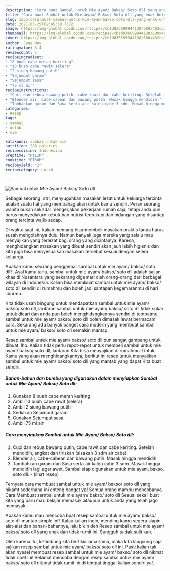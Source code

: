 ```yaml
---
description: "Cara buat Sambal untuk Mie Ayam/ Bakso/ Soto dll yang enak Untuk Jualan"
title: "Cara buat Sambal untuk Mie Ayam/ Bakso/ Soto dll yang enak Untuk Jualan"
slug: 1235-cara-buat-sambal-untuk-mie-ayam-bakso-soto-dll-yang-enak-untuk-jualan
date: 2021-03-29T02:45:50.737Z
image: https://img-global.cpcdn.com/recipes/cb1d836699944138/680x482cq70/sambal-untuk-mie-ayam-bakso-soto-dll-foto-resep-utama.jpg
thumbnail: https://img-global.cpcdn.com/recipes/cb1d836699944138/680x482cq70/sambal-untuk-mie-ayam-bakso-soto-dll-foto-resep-utama.jpg
cover: https://img-global.cpcdn.com/recipes/cb1d836699944138/680x482cq70/sambal-untuk-mie-ayam-bakso-soto-dll-foto-resep-utama.jpg
author: Jane May
ratingvalue: 3.4
reviewcount: 7
recipeingredient:
- "8 buah cabe merah keriting"
- "13 buah cabe rawit selera"
- "2 siung bawang putih"
- "Sejumput garam"
- "Sejumput sasa"
- "75 ml air"
recipeinstructions:
- "Cuci dan rebus bawang putih, cabe rawit dan cabe keriting. Setelah mendidih, angkat dan tiriskan (sisakan 3 sdm air cabe)."
- "Blender air, cabe-cabean dan bawang putih. Masak hingga mendidih."
- "Tambahkan garam dan Sasa serta air kaldu cabe 3 sdm. Masak hingga mendidih lagi agar awet. Sambal siap digunakan untuk mie ayam, bakso, soto dll.           (lihat resep)"
categories:
- Resep
tags:
- sambal
- untuk
- mie

katakunci: sambal untuk mie 
nutrition: 283 calories
recipecuisine: Indonesian
preptime: "PT11M"
cooktime: "PT30M"
recipeyield: "2"
recipecategory: Lunch

---
```



![Sambal untuk Mie Ayam/ Bakso/ Soto dll](https://img-global.cpcdn.com/recipes/cb1d836699944138/680x482cq70/sambal-untuk-mie-ayam-bakso-soto-dll-foto-resep-utama.jpg)

Sebagai seorang istri, menyuguhkan masakan lezat untuk keluarga tercinta adalah suatu hal yang membahagiakan untuk kamu sendiri. Peran seorang  wanita bukan sekadar mengerjakan pekerjaan rumah saja, tetapi anda pun harus menyediakan kebutuhan nutrisi tercukupi dan hidangan yang disantap orang tercinta wajib sedap.

Di waktu  saat ini, kalian memang bisa membeli masakan praktis tanpa harus susah mengolahnya dulu. Namun banyak juga mereka yang selalu mau menyajikan yang terlezat bagi orang yang dicintainya. Karena, menghidangkan masakan yang dibuat sendiri akan jauh lebih higienis dan kita juga bisa menyesuaikan masakan tersebut sesuai dengan selera keluarga. 



Apakah kamu seorang penggemar sambal untuk mie ayam/ bakso/ soto dll?. Asal kamu tahu, sambal untuk mie ayam/ bakso/ soto dll adalah sajian khas di Nusantara yang sekarang digemari oleh orang-orang dari berbagai wilayah di Indonesia. Kalian bisa membuat sambal untuk mie ayam/ bakso/ soto dll sendiri di rumahmu dan boleh jadi santapan kegemaranmu di hari liburmu.

Kita tidak usah bingung untuk mendapatkan sambal untuk mie ayam/ bakso/ soto dll, lantaran sambal untuk mie ayam/ bakso/ soto dll tidak sukar untuk dicari dan anda pun boleh menghidangkannya sendiri di tempatmu. sambal untuk mie ayam/ bakso/ soto dll boleh dimasak lewat bermacam cara. Sekarang ada banyak banget cara modern yang membuat sambal untuk mie ayam/ bakso/ soto dll semakin mantap.

Resep sambal untuk mie ayam/ bakso/ soto dll pun sangat gampang untuk dibuat, lho. Kalian tidak perlu repot-repot untuk membeli sambal untuk mie ayam/ bakso/ soto dll, lantaran Kita bisa menyajikan di rumahmu. Untuk Kamu yang akan menghidangkannya, berikut ini resep untuk menyajikan sambal untuk mie ayam/ bakso/ soto dll yang mantab yang dapat Kita buat sendiri.

<!--inarticleads1-->

##### Bahan-bahan dan bumbu yang digunakan dalam menyiapkan Sambal untuk Mie Ayam/ Bakso/ Soto dll:

1. Gunakan 8 buah cabe merah keriting
1. Ambil 13 buah cabe rawit (selera)
1. Ambil 2 siung bawang putih
1. Sediakan Sejumput garam
1. Gunakan Sejumput sasa
1. Ambil 75 ml air




<!--inarticleads2-->

##### Cara menyiapkan Sambal untuk Mie Ayam/ Bakso/ Soto dll:

1. Cuci dan rebus bawang putih, cabe rawit dan cabe keriting. Setelah mendidih, angkat dan tiriskan (sisakan 3 sdm air cabe).
1. Blender air, cabe-cabean dan bawang putih. Masak hingga mendidih.
1. Tambahkan garam dan Sasa serta air kaldu cabe 3 sdm. Masak hingga mendidih lagi agar awet. Sambal siap digunakan untuk mie ayam, bakso, soto dll. -           (lihat resep)




Ternyata cara membuat sambal untuk mie ayam/ bakso/ soto dll yang nikamt sederhana ini enteng banget ya! Semua orang mampu mencobanya. Cara Membuat sambal untuk mie ayam/ bakso/ soto dll Sesuai sekali buat kita yang baru mau belajar memasak ataupun untuk anda yang telah jago memasak.

Apakah kamu mau mencoba buat resep sambal untuk mie ayam/ bakso/ soto dll mantab simple ini? Kalau kalian ingin, mending kamu segera siapin alat-alat dan bahan-bahannya, lalu bikin deh Resep sambal untuk mie ayam/ bakso/ soto dll yang enak dan tidak rumit ini. Sungguh taidak sulit kan. 

Oleh karena itu, ketimbang kita berfikir lama-lama, maka kita langsung saja sajikan resep sambal untuk mie ayam/ bakso/ soto dll ini. Pasti kalian tak akan nyesel membuat resep sambal untuk mie ayam/ bakso/ soto dll nikmat tidak ribet ini! Selamat mencoba dengan resep sambal untuk mie ayam/ bakso/ soto dll nikmat tidak rumit ini di tempat tinggal kalian sendiri,ya!.

